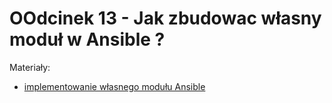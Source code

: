 # OOdcinek 13 - Jak zbudowac własny moduł w Ansible ?

Materiały:
- [implementowanie własnego modułu Ansible](https://docs.ansible.com/ansible/latest/dev_guide/developing_modules_general.html)